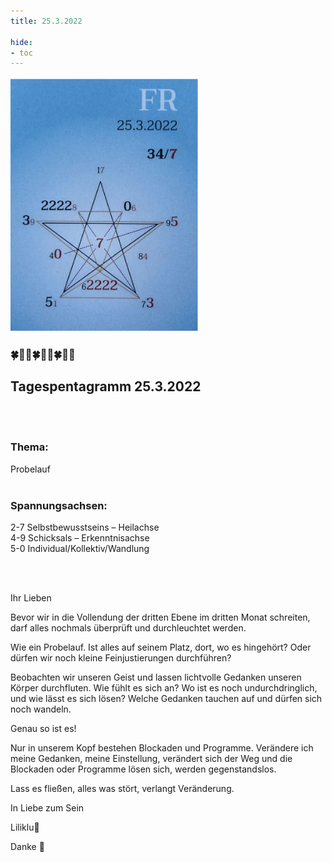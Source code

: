 ```yaml
---
title: 25.3.2022

hide:
- toc
---
```



<style>
img {
  width: 300px;
  max-width: 99%
}
</style>

![](../img/2022-03-25.png)

### 🍀🦋💚🍀🦋💚🍀🦋💚
## **Tagespentagramm 25.3.2022**
<br><br>
### **Thema:**
Probelauf
<br><br>

### **Spannungsachsen:**
2-7 Selbstbewusstseins – Heilachse  
4-9 Schicksals – Erkenntnisachse  
5-0 Individual/Kollektiv/Wandlung  

<br><br>

Ihr Lieben

Bevor wir in die Vollendung der dritten Ebene im dritten Monat schreiten, darf alles nochmals überprüft und durchleuchtet werden.

Wie ein Probelauf. Ist alles auf seinem Platz, dort, wo es hingehört? Oder dürfen wir noch kleine Feinjustierungen durchführen?

Beobachten wir unseren Geist und lassen lichtvolle Gedanken unseren Körper durchfluten. Wie fühlt es sich an? Wo ist es noch undurchdringlich, und wie lässt es sich lösen? Welche Gedanken tauchen auf und dürfen sich noch wandeln.

Genau so ist es!

Nur in unserem Kopf bestehen Blockaden und Programme. Verändere ich meine Gedanken, meine Einstellung, verändert sich der Weg und die Blockaden oder Programme lösen sich, werden gegenstandslos.

Lass es fließen, alles was stört, verlangt Veränderung.

In Liebe zum Sein

Liliklu🦋

Danke 💚
